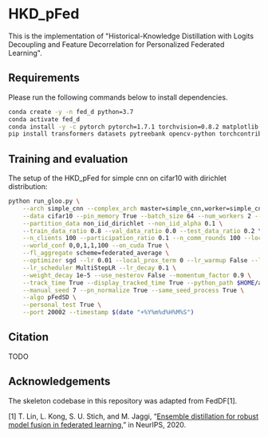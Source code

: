 # HKD_pFed

This is the implementation of "Historical-Knowledge Distillation with Logits Decoupling and Feature Decorrelation for Personalized Federated Learning".

## Requirements
Please run the following commands below to install dependencies.

```bash
conda create -y -n fed_d python=3.7
conda activate fed_d
conda install -y -c pytorch pytorch=1.7.1 torchvision=0.8.2 matplotlib python-lmdb cudatoolkit=11.3 cudnn
pip install transformers datasets pytreebank opencv-python torchcontrib gpytorch 
```

## Training and evaluation
The setup of the HKD_pFed for simple cnn on cifar10 with dirichlet distribution:
```bash
python run_gloo.py \
    --arch simple_cnn --complex_arch master=simple_cnn,worker=simple_cnn --experiment demo \
    --data cifar10 --pin_memory True --batch_size 64 --num_workers 2 --prepare_data combine \
    --partition_data non_iid_dirichlet --non_iid_alpha 0.1 \
    --train_data_ratio 0.8 --val_data_ratio 0.0 --test_data_ratio 0.2 \
    --n_clients 100 --participation_ratio 0.1 --n_comm_rounds 100 --local_n_epochs 15 \
    --world_conf 0,0,1,1,100 --on_cuda True \
    --fl_aggregate scheme=federated_average \
    --optimizer sgd --lr 0.01 --local_prox_term 0 --lr_warmup False --lr_warmup_epochs 5 --lr_warmup_epochs_upper_bound 150 \
    --lr_scheduler MultiStepLR --lr_decay 0.1 \
    --weight_decay 1e-5 --use_nesterov False --momentum_factor 0.9 \
    --track_time True --display_tracked_time True --python_path $HOME/anaconda3/envs/fed_d/bin/python \
    --manual_seed 7 --pn_normalize True --same_seed_process True \
    --algo pFedSD \
    --personal_test True \
    --port 20002 --timestamp $(date "+%Y%m%d%H%M%S")
```

## Citation

TODO

## Acknowledgements

The skeleton codebase in this repository was adapted from FedDF[1].

[1] T. Lin, L. Kong, S. U. Stich, and M. Jaggi, “[Ensemble distillation for robust model fusion in federated learning](https://proceedings.neurips.cc/paper/2020/file/18df51b97ccd68128e994804f3eccc87-Paper.pdf),” in NeurIPS, 2020.

